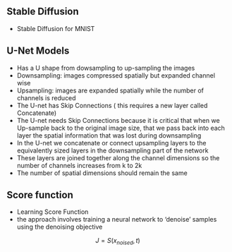 ## Stable Diffusion

* Stable Diffusion for MNIST

## U-Net Models

* Has a U shape from dowsampling to up-sampling the images
* Downsampling: images compressed spatially but expanded channel wise
* Upsampling: images are expanded spatially while the number of channels is reduced
* The U-net has Skip Connections ( this requires a new layer called Concatenate)
* The U-net needs Skip Connections because it is critical that when we Up-sample back to the original image size, that we pass back into each layer the spatial information that was lost during downsampling
* In the U-net we concatenate or connect upsampling layers to the equivalently sized layers in the downsampling part of the network
* These layers are joined together along the channel dimensions so the number of channels increases from k to 2k
* The number of spatial dimensions should remain the same

## Score function

* Learning Score Function
* the approach involves training a neural network to ‘denoise’ samples using the denoising objective

$$
    J = S( x_{ noised }, t  ) 
$$
